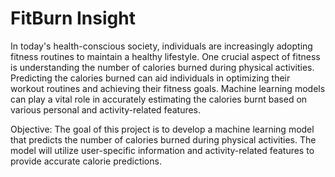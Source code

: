 # FitBurn Insight

In today's health-conscious society, individuals are increasingly
adopting fitness routines to maintain a healthy lifestyle.
One crucial aspect of fitness is understanding
the number of calories burned during physical activities.
Predicting the calories burned can aid individuals
in optimizing their workout routines and achieving
their fitness goals. Machine learning
models can play a vital role in
accurately estimating the calories burnt based
on various personal and activity-related features.

Objective:
The goal of this project is to develop a machine learning
model that predicts the number of calories
burned during physical activities.
The model will utilize user-specific information
and activity-related features to provide accurate calorie predictions.
